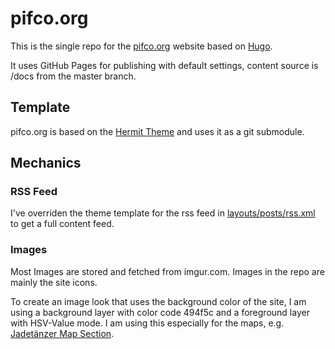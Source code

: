 # pifco.org

This is the single repo for the [pifco.org](https://pifco.org) website based on [Hugo](https://gohugo.io/).

It uses GitHub Pages for publishing with default settings, content source is /docs from the master branch.

## Template

pifco.org is based on the [Hermit Theme](https://themes.gohugo.io/hermit/) and uses it as a git submodule. 

## Mechanics

### RSS Feed

I've overriden the theme template for the rss feed in [layouts/posts/rss.xml](layouts/posts/rss.xml) to get a full content feed.

### Images

Most Images are stored and fetched from imgur.com. Images in the repo are mainly the site icons.

To create an image look that uses the background color of the site, I am using a background layer with color code 494f5c and a foreground layer with HSV-Value mode. I am using this especially for the maps, e.g. [Jadetänzer Map Section](https://i.imgur.com/MxODAZs.png).